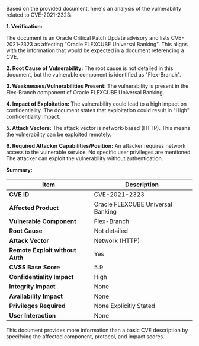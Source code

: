 Based on the provided document, here's an analysis of the vulnerability related to CVE-2021-2323:

**1. Verification:**

The document is an Oracle Critical Patch Update advisory and lists CVE-2021-2323 as affecting "Oracle FLEXCUBE Universal Banking". This aligns with the information that would be expected in a document referencing a CVE.

**2. Root Cause of Vulnerability:**
The root cause is not detailed in this document, but the vulnerable component is identified as "Flex-Branch".

**3. Weaknesses/Vulnerabilities Present:**
The vulnerability is present in the Flex-Branch component of Oracle FLEXCUBE Universal Banking.

**4. Impact of Exploitation:**
The vulnerability could lead to a high impact on confidentiality. The document states that exploitation could result in "High" confidentiality impact.

**5. Attack Vectors:**
The attack vector is network-based (HTTP). This means the vulnerability can be exploited remotely.

**6. Required Attacker Capabilities/Position:**
An attacker requires network access to the vulnerable service. No specific user privileges are mentioned. The attacker can exploit the vulnerability without authentication.

**Summary:**

| Item                        | Description                                                                                                                               |
|-----------------------------|-------------------------------------------------------------------------------------------------------------------------------------------|
| **CVE ID**                  | CVE-2021-2323                                                                                                                             |
| **Affected Product**       | Oracle FLEXCUBE Universal Banking                                                                                                          |
| **Vulnerable Component**    | Flex-Branch                                                                                                                                |
| **Root Cause**              | Not detailed                                                                                                                                |
| **Attack Vector**           | Network (HTTP)                                                                                                                              |
| **Remote Exploit without Auth** | Yes                                                                                                                                       |
| **CVSS Base Score**         | 5.9                                                                                                                                       |
| **Confidentiality Impact**  | High                                                                                                                                        |
| **Integrity Impact**       | None                                                                                                                                       |
| **Availability Impact**    | None                                                                                                                                        |
| **Privileges Required**     | None Explicitly Stated                                                                                                                   |
| **User Interaction**       | None                                                                                                                                       |

This document provides more information than a basic CVE description by specifying the affected component, protocol, and impact scores.